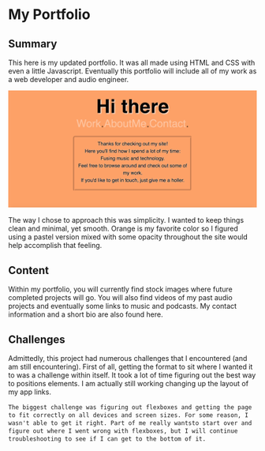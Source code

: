 <h1>
    My Portfolio
</h1>

<h2>
    Summary
</h2>

<p>
    This here is my updated portfolio. It was all made using HTML and CSS with even a little Javascript. Eventually this portfolio will include all of my work as a web developer and audio engineer.
</p>

<img src="Screen Shot 2020-10-24 at 12.45.48 AM.png">

<p>
    The way I chose to approach this was simplicity. I wanted to keep things clean and minimal, yet smooth. Orange is my favorite color so I figured using a pastel version mixed with some opacity throughout the site would help accomplish that feeling.
</p>

<h2>
    Content
</h2>

<p>
    Within my portfolio, you will currently find stock images where future completed projects will go. You will also find videos of my past audio projects and eventually some links to music and podcasts. My contact information and a short bio are also found here.
</p>

<h2>
    Challenges
</h2>

<p>
    Admittedly, this project had numerous challenges that I encountered (and am still encountering). First of all, getting the format to sit where I wanted it to was a challenge within itself. It took a lot of time figuring out the best way to positions elements. I am actually still working changing up the layout of my app links.



    The biggest challenge was figuring out flexboxes and getting the page to fit correctly on all devices and screen sizes. For some reason, I wasn't able to get it right. Part of me really wantsto start over and figure out where I went wrong with flexboxes, but I will continue troubleshooting to see if I can get to the bottom of it.
</p>
